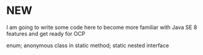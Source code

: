 # NEW

I am going to write some code here to become more familiar with Java SE 8 features and get ready for OCP

enum;
anonymous class in static method; static nested interface
